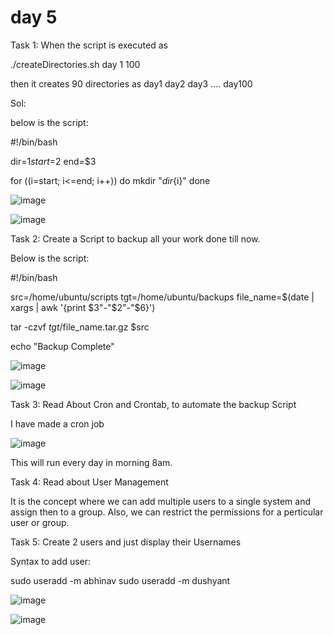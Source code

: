 # day 5

Task 1:
When the script is executed as

./createDirectories.sh day 1 100

then it creates 90 directories as day1 day2 day3 .... day100

Sol:

below is the script:

#!/bin/bash

dir=$1
start=$2
end=$3

for ((i=start; i<=end; i++))
do
        mkdir "${dir}${i}"
done

![image](https://user-images.githubusercontent.com/99756745/227799721-381098cc-ca86-4d40-8c74-501e3040c02e.png)


![image](https://user-images.githubusercontent.com/99756745/227799761-7d69ba2c-9a36-4801-b271-bb6bd95dd6f5.png)


Task 2:
Create a Script to backup all your work done till now.

Below is the script: 


#!/bin/bash

src=/home/ubuntu/scripts
tgt=/home/ubuntu/backups
file_name=$(date | xargs | awk '{print $3"-"$2"-"$6}')

tar -czvf $tgt/$file_name.tar.gz $src

echo "Backup Complete"

![image](https://user-images.githubusercontent.com/99756745/227799875-bdda88ac-82ba-4199-b64b-ba8ee390402a.png)

![image](https://user-images.githubusercontent.com/99756745/227799896-cf80e691-887c-4eeb-88bf-c707bf6ff082.png)


Task 3:
Read About Cron and Crontab, to automate the backup Script

I have made a cron job

![image](https://user-images.githubusercontent.com/99756745/227799978-5527f4e3-39b9-4bbe-bf74-505eab0f8696.png)

This will run every day in morning 8am.


Task 4:
Read about User Management

It is the concept where we can add multiple users to a single system and assign then to a group. Also, we can restrict the permissions for a perticular user or group.


Task 5:
Create 2 users and just display their Usernames

Syntax to add user:

sudo useradd -m abhinav
sudo useradd -m dushyant

![image](https://user-images.githubusercontent.com/99756745/227800340-ecbb253e-f6cd-415f-8fd6-9f51bf71e05d.png)

![image](https://user-images.githubusercontent.com/99756745/227800411-9db5272d-1eda-418a-a5e5-69f444fcf24f.png)
